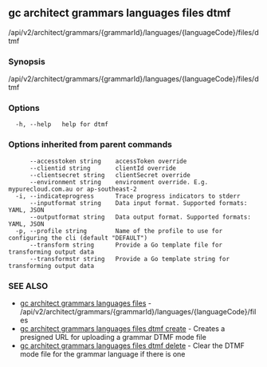 ## gc architect grammars languages files dtmf

/api/v2/architect/grammars/{grammarId}/languages/{languageCode}/files/dtmf

### Synopsis

/api/v2/architect/grammars/{grammarId}/languages/{languageCode}/files/dtmf

### Options

```
  -h, --help   help for dtmf
```

### Options inherited from parent commands

```
      --accesstoken string    accessToken override
      --clientid string       clientId override
      --clientsecret string   clientSecret override
      --environment string    environment override. E.g. mypurecloud.com.au or ap-southeast-2
  -i, --indicateprogress      Trace progress indicators to stderr
      --inputformat string    Data input format. Supported formats: YAML, JSON
      --outputformat string   Data output format. Supported formats: YAML, JSON
  -p, --profile string        Name of the profile to use for configuring the cli (default "DEFAULT")
      --transform string      Provide a Go template file for transforming output data
      --transformstr string   Provide a Go template string for transforming output data
```

### SEE ALSO

* [gc architect grammars languages files](gc_architect_grammars_languages_files.html)	 - /api/v2/architect/grammars/{grammarId}/languages/{languageCode}/files
* [gc architect grammars languages files dtmf create](gc_architect_grammars_languages_files_dtmf_create.html)	 - Creates a presigned URL for uploading a grammar DTMF mode file
* [gc architect grammars languages files dtmf delete](gc_architect_grammars_languages_files_dtmf_delete.html)	 - Clear the DTMF mode file for the grammar language if there is one


